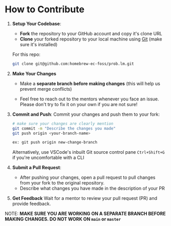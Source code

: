 # How to Contribute


1. **Setup Your Codebase**:
   - **Fork** the repository to your GitHub account and copy it's clone URL
   - **Clone** your forked repository to your local machine using [Git](https://docs.github.com/en/get-started/getting-started-with-git/set-up-git) (make sure it's installed)

   For this repo:
   ```bash
   git clone git@github.com:homebrew-ec-foss/prob.lm.git
   ```

3. **Make Your Changes**
   
   - Make a **separate branch before making changes** (this will help us prevent merge conflicts)

    - Feel free to reach out to the mentors whenever you face an issue. Please don't try to fix it on your own if you are not sure!

4. **Commit and Push**:
   Commit your changes and push them to your fork:

   ```bash
   # make sure your changes are clearly mention
   git commit -m "Describe the changes you made"
   git push origin <your-branch-name>

   ex: git push origin new-change-branch
   ```
   Alternatively, use VSCode's inbuilt Git source control pane `Ctrl+Shift+G` if you're uncomfortable with a CLI

5. **Submit a Pull Request**:
   - After pushing your changes, open a pull request to pull changes from your fork to the original repository.
    - Describe what changes you have made in the description of your PR 

6. **Get Feedback**
   Wait for a mentor to review your pull request (PR) and provide feedback.

NOTE: **MAKE SURE YOU ARE WORKING ON A SEPARATE BRANCH BEFORE MAKING CHANGES. DO NOT WORK ON `main` or `master`**